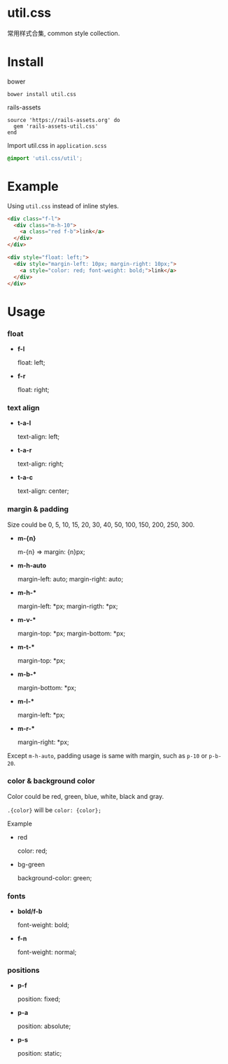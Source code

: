 util.css
==========

常用样式合集, common style collection.

# Install

bower

```
bower install util.css
```

rails-assets

```
source 'https://rails-assets.org' do
  gem 'rails-assets-util.css'
end
```

Import util.css in `application.scss`

```scss
@import 'util.css/util';
```

# Example

Using `util.css` instead of inline styles.

```html
<div class="f-l">
  <div class="m-h-10">
    <a class="red f-b">link</a>
  </div>
</div>
```

```html
<div style="float: left;">
  <div style="margin-left: 10px; margin-right: 10px;">
    <a style="color: red; font-weight: bold;">link</a>
  </div>
</div>
```


# Usage

### float

* **f-l**

  float: left;

* **f-r**

  float: right;

### text align

* **t-a-l**

  text-align: left;

* **t-a-r**

  text-align: right;

* **t-a-c**

  text-align: center;

### margin & padding

Size could be 0, 5, 10, 15, 20, 30, 40, 50, 100, 150, 200, 250, 300.

* __m-{n}__

  m-{n} => margin: {n}px;

* __m-h-auto__

  margin-left: auto;
  margin-right: auto;

* __m-h-\*__

  margin-left:  \*px;
  margin-rigth: \*px;

* __m-v-\*__

  margin-top:    \*px;
  margin-bottom: \*px;

* __m-t-\*__

  margin-top: \*px;

* __m-b-\*__

  margin-bottom: \*px;

* __m-l-\*__

  margin-left: \*px;

* __m-r-\*__

  margin-right: \*px;  

Except `m-h-auto`, padding usage is same with margin, such as `p-10` or `p-b-20`.

### color & background color

Color could be red, green, blue, white, black and gray.

`.{color}` will be `color: {color};`

Example

* red

  color: red;

* bg-green

  background-color: green;

### fonts

* __bold/f-b__

  font-weight: bold;

* __f-n__

  font-weight: normal;

### positions

* __p-f__

  position: fixed;

* __p-a__

  position: absolute;

* __p-s__

  position: static;
